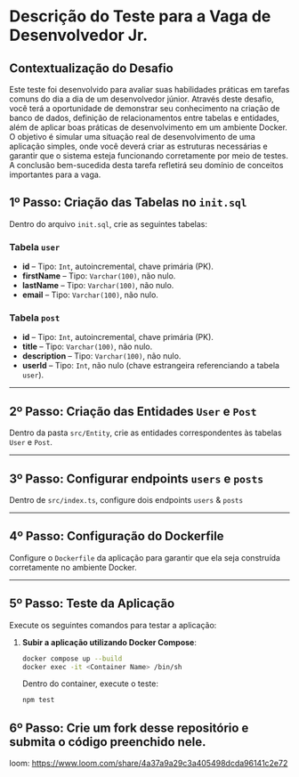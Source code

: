 # Descrição do Teste para a Vaga de Desenvolvedor Jr.

## Contextualização do Desafio

Este teste foi desenvolvido para avaliar suas habilidades práticas em tarefas comuns do dia a dia de um desenvolvedor júnior. Através deste desafio, você terá a oportunidade de demonstrar seu conhecimento na criação de banco de dados, definição de relacionamentos entre tabelas e entidades, além de aplicar boas práticas de desenvolvimento em um ambiente Docker. O objetivo é simular uma situação real de desenvolvimento de uma aplicação simples, onde você deverá criar as estruturas necessárias e garantir que o sistema esteja funcionando corretamente por meio de testes. A conclusão bem-sucedida desta tarefa refletirá seu domínio de conceitos importantes para a vaga.

## 1º Passo: Criação das Tabelas no `init.sql`

Dentro do arquivo `init.sql`, crie as seguintes tabelas:

### Tabela `user`
- **id** – Tipo: `Int`, autoincremental, chave primária (PK).
- **firstName** – Tipo: `Varchar(100)`, não nulo.
- **lastName** – Tipo: `Varchar(100)`, não nulo.
- **email** – Tipo: `Varchar(100)`, não nulo.

### Tabela `post`
- **id** – Tipo: `Int`, autoincremental, chave primária (PK).
- **title** – Tipo: `Varchar(100)`, não nulo.
- **description** – Tipo: `Varchar(100)`, não nulo.
- **userId** – Tipo: `Int`, não nulo (chave estrangeira referenciando a tabela `user`).

---

## 2º Passo: Criação das Entidades `User` e `Post`

Dentro da pasta `src/Entity`, crie as entidades correspondentes às tabelas `User` e `Post`.

---

## 3º Passo: Configurar endpoints `users` e `posts`

Dentro de `src/index.ts`, configure dois endpoints `users` & `posts`

---

## 4º Passo: Configuração do Dockerfile

Configure o `Dockerfile` da aplicação para garantir que ela seja construída corretamente no ambiente Docker.

---

## 5º Passo: Teste da Aplicação

Execute os seguintes comandos para testar a aplicação:

1. **Subir a aplicação utilizando Docker Compose**:
   ```bash
   docker compose up --build
   docker exec -it <Container Name> /bin/sh
   
   ```

   Dentro do container, execute o teste:
   ```bash
   npm test
   ```

## 6º Passo: Crie um fork desse repositório e submita o código preenchido nele.


loom: https://www.loom.com/share/4a37a9a29c3a405498dcda96141c2e72
